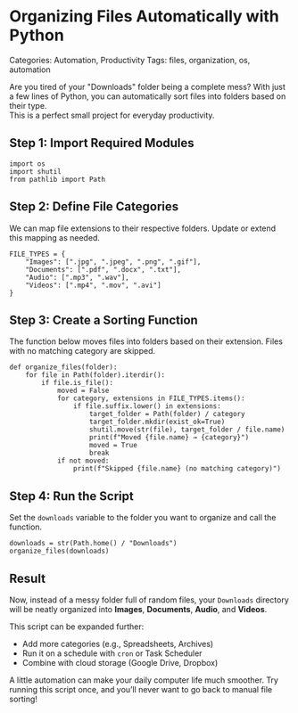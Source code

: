 # Organizing Files Automatically with Python

Categories: Automation, Productivity
Tags: files, organization, os, automation

Are you tired of your "Downloads" folder being a complete mess?
With just a few lines of Python, you can automatically sort files into folders based on their type.  
This is a perfect small project for everyday productivity.

## Step 1: Import Required Modules

    import os
    import shutil
    from pathlib import Path

## Step 2: Define File Categories

We can map file extensions to their respective folders. Update or extend this mapping as needed.

    FILE_TYPES = {
        "Images": [".jpg", ".jpeg", ".png", ".gif"],
        "Documents": [".pdf", ".docx", ".txt"],
        "Audio": [".mp3", ".wav"],
        "Videos": [".mp4", ".mov", ".avi"]
    }

## Step 3: Create a Sorting Function

The function below moves files into folders based on their extension. Files with no matching category are skipped.

    def organize_files(folder):
        for file in Path(folder).iterdir():
            if file.is_file():
                moved = False
                for category, extensions in FILE_TYPES.items():
                    if file.suffix.lower() in extensions:
                        target_folder = Path(folder) / category
                        target_folder.mkdir(exist_ok=True)
                        shutil.move(str(file), target_folder / file.name)
                        print(f"Moved {file.name} → {category}")
                        moved = True
                        break
                if not moved:
                    print(f"Skipped {file.name} (no matching category)")

## Step 4: Run the Script

Set the `downloads` variable to the folder you want to organize and call the function.

    downloads = str(Path.home() / "Downloads")
    organize_files(downloads)

## Result

Now, instead of a messy folder full of random files, your `Downloads` directory will be neatly organized into **Images**, **Documents**, **Audio**, and **Videos**.

This script can be expanded further:
- Add more categories (e.g., Spreadsheets, Archives)  
- Run it on a schedule with `cron` or Task Scheduler  
- Combine with cloud storage (Google Drive, Dropbox)

A little automation can make your daily computer life much smoother. Try running this script once, and you’ll never want to go back to manual file sorting!

